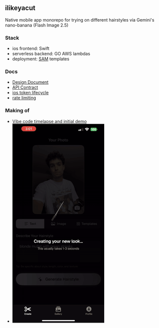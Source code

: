 ## ilikeyacut
Native mobile app monorepo for trying on different hairstyles via Gemini's nano-banana (Flash Image 2.5)

### Stack
- ios frontend: Swift
- serverless backend: GO AWS lambdas
- deployment: [SAM](https://docs.aws.amazon.com/serverless-application-model/latest/developerguide/what-is-sam.html) templates

### Docs
   - [Design Document](docs/DESIGN.md)
   - [API Contract](docs/API_CONTRACT.md)
   - [ios token lifecycle](docs/iOS_TOKEN_LIFECYCLE.md)
   - [rate limiting](docs/RATE_LIMITING.md)

### Making of
- [Vibe code timelapse and initial demo](https://www.youtube.com/watch?v=jkfCZ3o19Fc)
- ![Demo GIF](docs/assets/demo1.gif)
